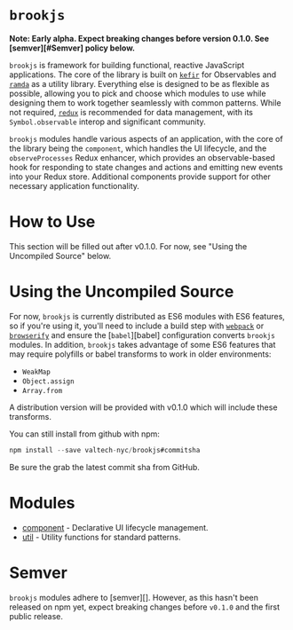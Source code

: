 # `brookjs`

**Note: Early alpha. Expect breaking changes before version 0.1.0. See [semver][#Semver] policy below.**

`brookjs` is framework for building functional, reactive JavaScript applications. The core of the library is built on [`kefir`][kefir] for Observables and [`ramda`][ramda] as a utility library. Everything else is designed to be as flexible as possible, allowing you to pick and choose which modules to use while designing them to work together seamlessly with common patterns. While not required, [`redux`][redux] is recommended for data management, with its `Symbol.observable` interop and significant community.

`brookjs` modules handle various aspects of an application, with the core of the library being the `component`, which handles the UI lifecycle, and the `observeProcesses` Redux enhancer, which provides an observable-based hook for responding to state changes and actions and emitting new events into your Redux store. Additional components provide support for other necessary application functionality.

# How to Use

This section will be filled out after v0.1.0. For now, see "Using the Uncompiled Source" below.

# Using the Uncompiled Source

For now, `brookjs` is currently distributed as ES6 modules with ES6 features, so if you're using it, you'll need to include a build step with [`webpack`][webpack] or [`browserify`][browserify] and ensure the [`babel`][babel] configuration converts `brookjs` modules. In addition, `brookjs` takes advantage of some ES6 features that may require polyfills or babel transforms to work in older environments:

* `WeakMap`
* `Object.assign`
* `Array.from`

A distribution version will be provided with v0.1.0 which will include these transforms.

You can still install from github with npm:

```js
npm install --save valtech-nyc/brookjs#commitsha
```

Be sure the grab the latest commit sha from GitHub.

# Modules

* [component][] - Declarative UI lifecycle management.
* [util][] - Utility functions for standard patterns.

# Semver

`brookjs` modules adhere to [semver][]. However, as this hasn't been released on npm yet, expect breaking changes before `v0.1.0` and the first public release.

  [kefir]: http://rpominov.github.io/kefir/
  [ramda]: http://ramdajs.com/
  [redux]: http://redux.js.org/
  [component]: component/README.md
  [util]: util/README.md
  [webpack]: https://webpack.github.io/
  [browserify]: http://browserify.org/
